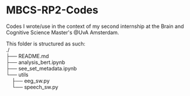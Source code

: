 # MBCS-RP2-Codes
Codes I wrote/use in the context of my second internship at the Brain and Cognitive Science Master's @UvA Amsterdam.

This folder is structured as such:<br>
./<br>
├── README.md<br>
├── analysis_bert.ipynb<br>
├── see_set_metadata.ipynb<br>
└── utils<br>
    ├── eeg_sw.py<br>
    └── speech_sw.py<br>
